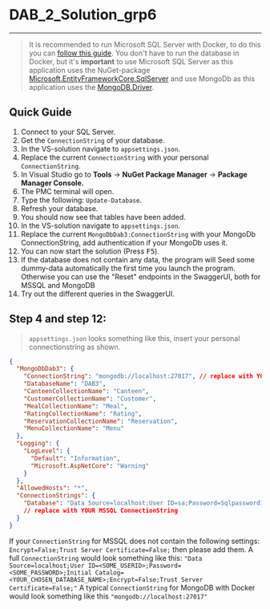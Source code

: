 # DAB_2_Solution_grp6

---
> It is recommended to run Microsoft SQL Server with Docker, to do this you can [follow this guide](https://learn.microsoft.com/en-us/sql/linux/quickstart-install-connect-docker?view=sql-server-ver15&preserve-view=true&pivots=cs1-powershell). You don't have to run the database in Docker, but it's <b>important</b> to use Microsoft SQL Server as this application uses the NuGet-package [Microsoft.EntityFrameworkCore.SqlServer](https://learn.microsoft.com/en-us/ef/core/providers/sql-server/?tabs=dotnet-core-cli) and use MongoDb as this application uses the [MongoDB.Driver](https://www.mongodb.com/docs/drivers/csharp/current).
## Quick Guide

1. Connect to your SQL Server.
2. Get the `ConnectionString` of your database.
3. In the VS-solution navigate to `appsettings.json`.
4. Replace the current `ConnectionString` with your personal `ConnectionString`.
5. In Visual Studio go to <b>Tools</b> -> <b>NuGet Package Manager</b> -> <b>Package Manager Console.</b>
6. The PMC terminal will open.
7. Type the following: `Update-Database`.
8. Refresh your database.
10. You should now see that tables have been added.
11. In the VS-solution navigate to `appsettings.json`.
12. Replace the current `MongoDbDab3:ConnectionString` with your MongoDb ConnectionString, add authentication if your MongoDb uses it.
13. You can now start the solution (Press <kbd>F5</kbd>).
14. If the database does not contain any data, the program will Seed some dummy-data automatically the first time you launch the program. Otherwise you can use the "Reset" endpoints in the SwaggerUI, both for MSSQL and MongoDB
15. Try out the different queries in the SwaggerUI.

## Step 4 and step 12:
> `appsettings.json` looks something like this, insert your personal connectionstring as shown.
```Json 
{
  "MongoDbDab3": {
    "ConnectionString": "mongodb://localhost:27017", // replace with YOUR MongoDB ConnectionString
    "DatabaseName": "DAB3",
    "CanteenCollectionName": "Canteen",
    "CustomerCollectionName": "Customer",
    "MealCollectionName": "Meal",
    "RatingCollectionName": "Rating",
    "ReservationCollectionName": "Reservation",
    "MenuCollectionName": "Menu"
  },
  "Logging": {
    "LogLevel": {
      "Default": "Information",
      "Microsoft.AspNetCore": "Warning"
    }
  },
  "AllowedHosts": "*",
  "ConnectionStrings": {
    "Database": "Data Source=localhost;User ID=sa;Password=Sqlpassword1;Initial Catalog=DAB_Assignment3_au637137_au597196_au635831;Encrypt=False;Trust Server Certificate=True;"
    // replace with YOUR MSSQL ConnectionString
  }
}
```
If your `ConnectionString` for MSSQL does not contain the following settings: `Encrypt=False;Trust Server Certificate=False;` then please add them. A full `ConnectionString` would look something like this: `"Data Source=localhost;User ID=<SOME_USERID>;Password=<SOME_PASSWORD>;Initial Catalog=<YOUR_CHOSEN_DATABASE_NAME>;Encrypt=False;Trust Server Certificate=False;"`
A typical `ConnectionString` for MongoDB with Docker would look something like this `"mongodb://localhost:27017"`
